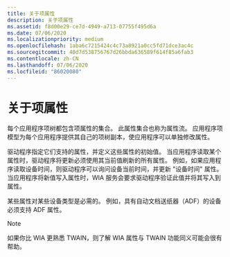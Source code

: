 ```yaml
---
title: 关于项属性
description: 关于项属性
ms.assetid: f8d00e29-ce7d-4949-a713-07755f495d6a
ms.date: 07/06/2020
ms.localizationpriority: medium
ms.openlocfilehash: 1aba6c7215424c4c73a8921a0cc5fd71dce3ac4c
ms.sourcegitcommit: 40d7d538756767d26bbda636589f614f85a6fab3
ms.contentlocale: zh-CN
ms.lasthandoff: 07/06/2020
ms.locfileid: "86020080"
---
```

# <a name="about-item-properties"></a>关于项属性

每个应用程序项树都包含项属性的集合。 此属性集合也称为属性流。 应用程序项模型为每个应用程序提供其自己的项树副本，使应用程序可以单独修改属性。

驱动程序指定它们支持的属性，并定义这些属性的初始值。 当应用程序读取某个属性时，驱动程序将更新必须使用其当前值刷新的所有属性。 例如，如果应用程序读取设备时间，则驱动程序可以询问设备当前时间，并更新 "设备时间" 属性。 当应用程序将新值写入属性时，WIA 服务会要求驱动程序验证此值并将其写入到属性。

某些属性对某些设备类型是必需的。 例如，具有自动文档送纸器（ADF）的设备必须支持 ADF 属性。

> [!NOTE]
> 如果你比 WIA 更熟悉 TWAIN，则了解 WIA 属性与 TWAIN 功能同义可能会很有帮助。
